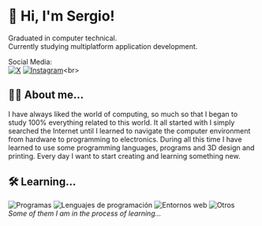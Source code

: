 # 👋 Hi, I'm Sergio!
Graduated in computer technical.</br>
Currently studying multiplatform application development.</br>

Social Media:</br>
[![X](https://skillicons.dev/icons?i=twitter)](https://x.com/sergiocon_)
[![Instagram](https://skillicons.dev/icons?i=instagram)](https://instagram.com/sergiocon_)<br>

## 👨‍💻 About me...
I have always liked the world of computing, so much so that I began to study 100% everything related to this world.
It all started with I simply searched the Internet until I learned to navigate the computer environment from hardware to programming to electronics.
During all this time I have learned to use some programming languages, programs and 3D design and printing. Every day I want to start creating and learning something new.

## 🛠 Learning...
![Programas](https://skillicons.dev/icons?i=vscode,idea,ps,ai,xd,figma,androidstudio)
![Lenguajes de programación](https://skillicons.dev/icons?i=python,java,kotlin,php)
![Entornos web](https://skillicons.dev/icons?i=html,css,wordpress)
![Otros](https://skillicons.dev/icons?i=arduino,raspberrypi,linux,ubuntu)<br>
*Some of them I am in the process of learning...*
